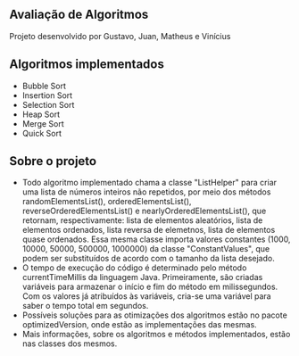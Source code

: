 ## Avaliação de Algoritmos
Projeto desenvolvido por Gustavo, Juan, Matheus e Vinícius

## Algoritmos implementados
- Bubble Sort
- Insertion Sort
- Selection Sort
- Heap Sort
- Merge Sort 
- Quick Sort

## Sobre o projeto
- Todo algoritmo implementado chama a classe "ListHelper" para criar uma lista de números inteiros não repetidos, por 
meio dos métodos randomElementsList(), orderedElementsList(), reverseOrderedElementsList() e nearlyOrderedElementsList(),
que retornam, respectivamente: lista de elementos aleatórios, lista de elementos ordenados, lista reversa de elemetnos, 
lista de elementos quase ordenados.
Essa mesma classe importa valores constantes (1000, 10000, 50000, 500000, 1000000) da classe "ConstantValues", que podem
ser substituídos de acordo 
com o tamanho da lista desejado.
- O tempo de execução do código é determinado pelo método currentTimeMillis da linguagem Java. Primeiramente, são 
criadas variáveis para armazenar o 
início e fim do método em milissegundos. Com os valores já atribuídos às variáveis, cria-se uma variável para saber o 
tempo total em segundos.
- Possíveis soluções para as otimizações dos algoritmos estão no pacote optimizedVersion, onde estão as implementações 
das mesmas.
- Mais informações, sobre os algoritmos e métodos implementados, estão nas classes dos mesmos. 